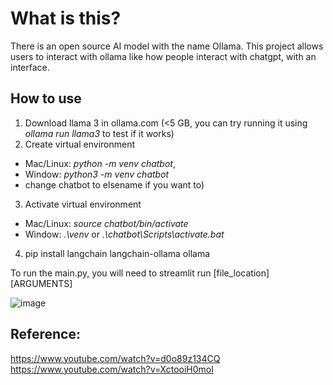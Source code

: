 # What is this?
There is an open source AI model with the name Ollama. This project allows users to interact with ollama like how people interact with chatgpt, with an interface.
## How to use
1. Download llama 3 in ollama.com (<5 GB, you can try running it using *ollama run llama3* to test if it works)
2. Create virtual environment
  - Mac/Linux: *python -m venv chatbot*,
  - Window: *python3 -m venv chatbot*
  - change chatbot to elsename if you want to)
3. Activate virtual environment
  - Mac/Linux: *source chatbot/bin/activate*
  - Window: *.\venv* or *.\chatbot\Scripts\activate.bat*
4. pip install langchain langchain-ollama ollama

To run the main.py, you will need to
streamlit run [file_location] [ARGUMENTS]

![image](https://github.com/user-attachments/assets/9550a056-f810-4b64-8951-694246429363)


## Reference:
https://www.youtube.com/watch?v=d0o89z134CQ
https://www.youtube.com/watch?v=XctooiH0moI
